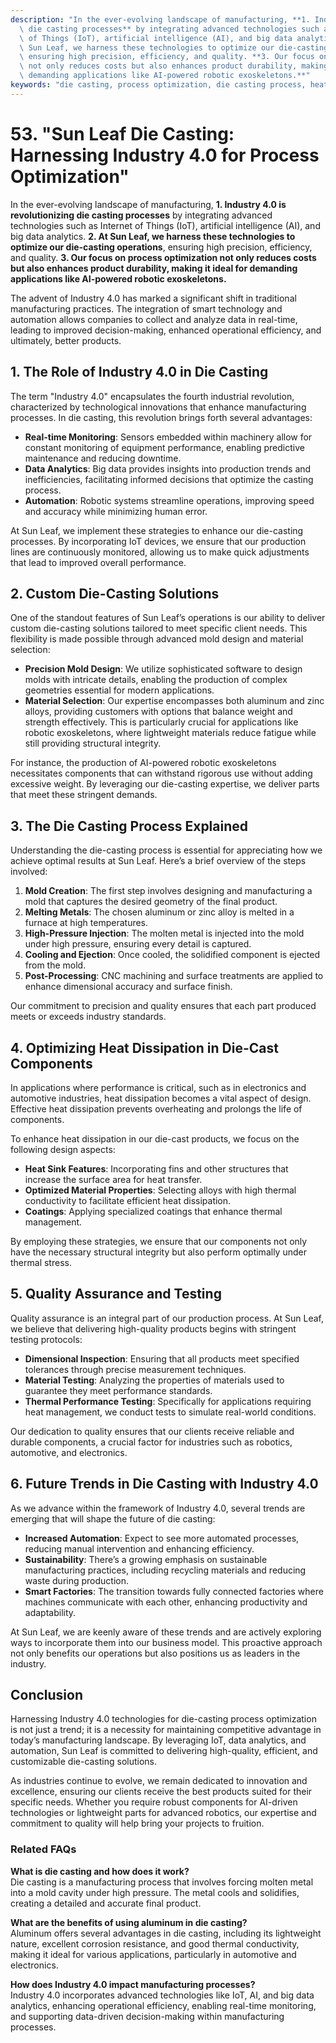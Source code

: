 ```yaml
---
description: "In the ever-evolving landscape of manufacturing, **1. Industry 4.0 is revolutionizing\
  \ die casting processes** by integrating advanced technologies such as Internet\
  \ of Things (IoT), artificial intelligence (AI), and big data analytics. **2. At\
  \ Sun Leaf, we harness these technologies to optimize our die-casting operations**,\
  \ ensuring high precision, efficiency, and quality. **3. Our focus on process optimization\
  \ not only reduces costs but also enhances product durability, making it ideal for\
  \ demanding applications like AI-powered robotic exoskeletons.**"
keywords: "die casting, process optimization, die casting process, heat dissipation performance"
---
```

# 53. "Sun Leaf Die Casting: Harnessing Industry 4.0 for Process Optimization"

In the ever-evolving landscape of manufacturing, **1. Industry 4.0 is revolutionizing die casting processes** by integrating advanced technologies such as Internet of Things (IoT), artificial intelligence (AI), and big data analytics. **2. At Sun Leaf, we harness these technologies to optimize our die-casting operations**, ensuring high precision, efficiency, and quality. **3. Our focus on process optimization not only reduces costs but also enhances product durability, making it ideal for demanding applications like AI-powered robotic exoskeletons.**

The advent of Industry 4.0 has marked a significant shift in traditional manufacturing practices. The integration of smart technology and automation allows companies to collect and analyze data in real-time, leading to improved decision-making, enhanced operational efficiency, and ultimately, better products. 

## **1. The Role of Industry 4.0 in Die Casting**

The term "Industry 4.0" encapsulates the fourth industrial revolution, characterized by technological innovations that enhance manufacturing processes. In die casting, this revolution brings forth several advantages:

- **Real-time Monitoring**: Sensors embedded within machinery allow for constant monitoring of equipment performance, enabling predictive maintenance and reducing downtime.
- **Data Analytics**: Big data provides insights into production trends and inefficiencies, facilitating informed decisions that optimize the casting process.
- **Automation**: Robotic systems streamline operations, improving speed and accuracy while minimizing human error.

At Sun Leaf, we implement these strategies to enhance our die-casting processes. By incorporating IoT devices, we ensure that our production lines are continuously monitored, allowing us to make quick adjustments that lead to improved overall performance.

## **2. Custom Die-Casting Solutions**

One of the standout features of Sun Leaf’s operations is our ability to deliver custom die-casting solutions tailored to meet specific client needs. This flexibility is made possible through advanced mold design and material selection:

- **Precision Mold Design**: We utilize sophisticated software to design molds with intricate details, enabling the production of complex geometries essential for modern applications.
- **Material Selection**: Our expertise encompasses both aluminum and zinc alloys, providing customers with options that balance weight and strength effectively. This is particularly crucial for applications like robotic exoskeletons, where lightweight materials reduce fatigue while still providing structural integrity.

For instance, the production of AI-powered robotic exoskeletons necessitates components that can withstand rigorous use without adding excessive weight. By leveraging our die-casting expertise, we deliver parts that meet these stringent demands.

## **3. The Die Casting Process Explained**

Understanding the die-casting process is essential for appreciating how we achieve optimal results at Sun Leaf. Here’s a brief overview of the steps involved:

1. **Mold Creation**: The first step involves designing and manufacturing a mold that captures the desired geometry of the final product.
2. **Melting Metals**: The chosen aluminum or zinc alloy is melted in a furnace at high temperatures.
3. **High-Pressure Injection**: The molten metal is injected into the mold under high pressure, ensuring every detail is captured.
4. **Cooling and Ejection**: Once cooled, the solidified component is ejected from the mold.
5. **Post-Processing**: CNC machining and surface treatments are applied to enhance dimensional accuracy and surface finish.

Our commitment to precision and quality ensures that each part produced meets or exceeds industry standards.

## **4. Optimizing Heat Dissipation in Die-Cast Components**

In applications where performance is critical, such as in electronics and automotive industries, heat dissipation becomes a vital aspect of design. Effective heat dissipation prevents overheating and prolongs the life of components. 

To enhance heat dissipation in our die-cast products, we focus on the following design aspects:

- **Heat Sink Features**: Incorporating fins and other structures that increase the surface area for heat transfer.
- **Optimized Material Properties**: Selecting alloys with high thermal conductivity to facilitate efficient heat dissipation.
- **Coatings**: Applying specialized coatings that enhance thermal management.

By employing these strategies, we ensure that our components not only have the necessary structural integrity but also perform optimally under thermal stress.

## **5. Quality Assurance and Testing**

Quality assurance is an integral part of our production process. At Sun Leaf, we believe that delivering high-quality products begins with stringent testing protocols:

- **Dimensional Inspection**: Ensuring that all products meet specified tolerances through precise measurement techniques.
- **Material Testing**: Analyzing the properties of materials used to guarantee they meet performance standards.
- **Thermal Performance Testing**: Specifically for applications requiring heat management, we conduct tests to simulate real-world conditions.

Our dedication to quality ensures that our clients receive reliable and durable components, a crucial factor for industries such as robotics, automotive, and electronics.

## **6. Future Trends in Die Casting with Industry 4.0**

As we advance within the framework of Industry 4.0, several trends are emerging that will shape the future of die casting:

- **Increased Automation**: Expect to see more automated processes, reducing manual intervention and enhancing efficiency.
- **Sustainability**: There’s a growing emphasis on sustainable manufacturing practices, including recycling materials and reducing waste during production.
- **Smart Factories**: The transition towards fully connected factories where machines communicate with each other, enhancing productivity and adaptability.

At Sun Leaf, we are keenly aware of these trends and are actively exploring ways to incorporate them into our business model. This proactive approach not only benefits our operations but also positions us as leaders in the industry.

## **Conclusion**

Harnessing Industry 4.0 technologies for die-casting process optimization is not just a trend; it is a necessity for maintaining competitive advantage in today’s manufacturing landscape. By leveraging IoT, data analytics, and automation, Sun Leaf is committed to delivering high-quality, efficient, and customizable die-casting solutions. 

As industries continue to evolve, we remain dedicated to innovation and excellence, ensuring our clients receive the best products suited for their specific needs. Whether you require robust components for AI-driven technologies or lightweight parts for advanced robotics, our expertise and commitment to quality will help bring your projects to fruition.

### Related FAQs

**What is die casting and how does it work?**  
Die casting is a manufacturing process that involves forcing molten metal into a mold cavity under high pressure. The metal cools and solidifies, creating a detailed and accurate final product.

**What are the benefits of using aluminum in die casting?**  
Aluminum offers several advantages in die casting, including its lightweight nature, excellent corrosion resistance, and good thermal conductivity, making it ideal for various applications, particularly in automotive and electronics.

**How does Industry 4.0 impact manufacturing processes?**  
Industry 4.0 incorporates advanced technologies like IoT, AI, and big data analytics, enhancing operational efficiency, enabling real-time monitoring, and supporting data-driven decision-making within manufacturing processes.
